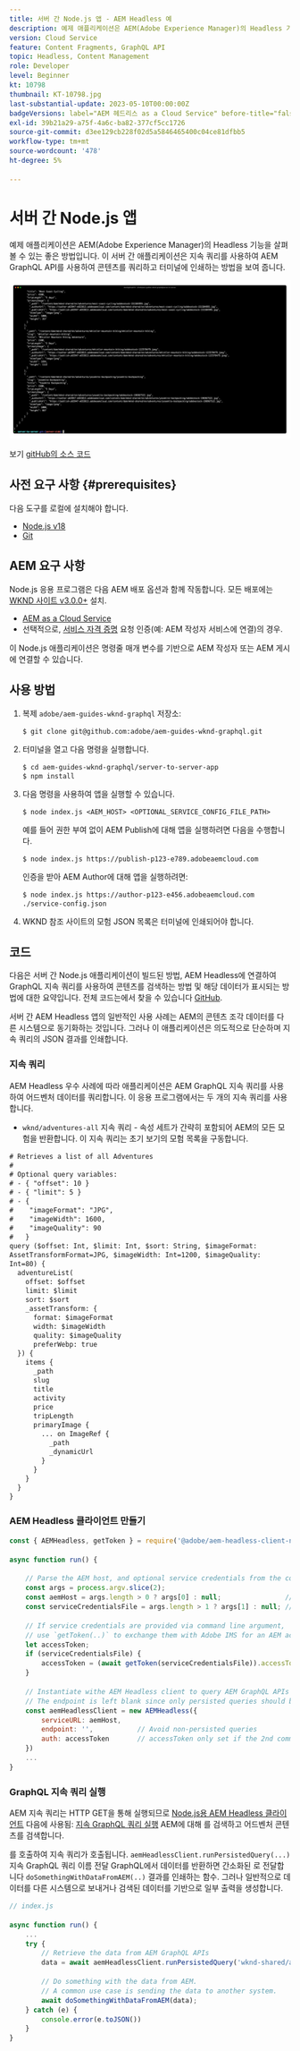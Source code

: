 ```yaml
---
title: 서버 간 Node.js 앱 - AEM Headless 예
description: 예제 애플리케이션은 AEM(Adobe Experience Manager)의 Headless 기능을 살펴볼 수 있는 좋은 방법입니다. 이 서버측 Node.js 애플리케이션은 지속 쿼리를 사용하여 AEM GraphQL API를 사용하여 콘텐츠를 쿼리하는 방법을 보여 줍니다.
version: Cloud Service
feature: Content Fragments, GraphQL API
topic: Headless, Content Management
role: Developer
level: Beginner
kt: 10798
thumbnail: KT-10798.jpg
last-substantial-update: 2023-05-10T00:00:00Z
badgeVersions: label="AEM 헤드리스 as a Cloud Service" before-title="false"
exl-id: 39b21a29-a75f-4a6c-ba82-377cf5cc1726
source-git-commit: d3ee129cb228f02d5a5846465400c04ce81dfbb5
workflow-type: tm+mt
source-wordcount: '478'
ht-degree: 5%

---
```


# 서버 간 Node.js 앱

예제 애플리케이션은 AEM(Adobe Experience Manager)의 Headless 기능을 살펴볼 수 있는 좋은 방법입니다. 이 서버 간 애플리케이션은 지속 쿼리를 사용하여 AEM GraphQL API를 사용하여 콘텐츠를 쿼리하고 터미널에 인쇄하는 방법을 보여 줍니다.

![AEM Headless를 사용한 서버 간 Node.js 앱](./assets/server-to-server-app/server-to-server-app.png)

보기 [gitHub의 소스 코드](https://github.com/adobe/aem-guides-wknd-graphql/tree/main/server-to-server)

## 사전 요구 사항 {#prerequisites}

다음 도구를 로컬에 설치해야 합니다.

+ [Node.js v18](https://nodejs.org/en)
+ [Git](https://git-scm.com/)

## AEM 요구 사항

Node.js 응용 프로그램은 다음 AEM 배포 옵션과 함께 작동합니다. 모든 배포에는 [WKND 사이트 v3.0.0+](https://github.com/adobe/aem-guides-wknd/releases/latest) 설치.

+ [AEM as a Cloud Service](https://experienceleague.adobe.com/docs/experience-manager-cloud-service/content/implementing/deploying/overview.html)
+ 선택적으로, [서비스 자격 증명](https://experienceleague.adobe.com/docs/experience-manager-cloud-service/content/implementing/developing/generating-access-tokens-for-server-side-apis.html) 요청 인증(예: AEM 작성자 서비스에 연결)의 경우.

이 Node.js 애플리케이션은 명령줄 매개 변수를 기반으로 AEM 작성자 또는 AEM 게시에 연결할 수 있습니다.

## 사용 방법

1. 복제 `adobe/aem-guides-wknd-graphql` 저장소:

   ```shell
   $ git clone git@github.com:adobe/aem-guides-wknd-graphql.git
   ```

1. 터미널을 열고 다음 명령을 실행합니다.

   ```shell
   $ cd aem-guides-wknd-graphql/server-to-server-app
   $ npm install
   ```

1. 다음 명령을 사용하여 앱을 실행할 수 있습니다.

   ```
   $ node index.js <AEM_HOST> <OPTIONAL_SERVICE_CONFIG_FILE_PATH>
   ```

   예를 들어 권한 부여 없이 AEM Publish에 대해 앱을 실행하려면 다음을 수행합니다.

   ```shell
   $ node index.js https://publish-p123-e789.adobeaemcloud.com
   ```

   인증을 받아 AEM Author에 대해 앱을 실행하려면:

   ```shell
   $ node index.js https://author-p123-e456.adobeaemcloud.com ./service-config.json
   ```

1. WKND 참조 사이트의 모험 JSON 목록은 터미널에 인쇄되어야 합니다.

## 코드

다음은 서버 간 Node.js 애플리케이션이 빌드된 방법, AEM Headless에 연결하여 GraphQL 지속 쿼리를 사용하여 콘텐츠를 검색하는 방법 및 해당 데이터가 표시되는 방법에 대한 요약입니다. 전체 코드는에서 찾을 수 있습니다 [GitHub](https://github.com/adobe/aem-guides-wknd-graphql/tree/main/server-to-server).

서버 간 AEM Headless 앱의 일반적인 사용 사례는 AEM의 콘텐츠 조각 데이터를 다른 시스템으로 동기화하는 것입니다. 그러나 이 애플리케이션은 의도적으로 단순하며 지속 쿼리의 JSON 결과를 인쇄합니다.

### 지속 쿼리

AEM Headless 우수 사례에 따라 애플리케이션은 AEM GraphQL 지속 쿼리를 사용하여 어드벤처 데이터를 쿼리합니다. 이 응용 프로그램에서는 두 개의 지속 쿼리를 사용합니다.

+ `wknd/adventures-all` 지속 쿼리 - 속성 세트가 간략히 포함되어 AEM의 모든 모험을 반환합니다. 이 지속 쿼리는 초기 보기의 모험 목록을 구동합니다.

```
# Retrieves a list of all Adventures
#
# Optional query variables:
# - { "offset": 10 }
# - { "limit": 5 }
# - { 
#    "imageFormat": "JPG",
#    "imageWidth": 1600,
#    "imageQuality": 90 
#   }
query ($offset: Int, $limit: Int, $sort: String, $imageFormat: AssetTransformFormat=JPG, $imageWidth: Int=1200, $imageQuality: Int=80) {
  adventureList(
    offset: $offset
    limit: $limit
    sort: $sort
    _assetTransform: {
      format: $imageFormat
      width: $imageWidth
      quality: $imageQuality
      preferWebp: true
  }) {
    items {
      _path
      slug
      title
      activity
      price
      tripLength
      primaryImage {
        ... on ImageRef {
          _path
          _dynamicUrl
        }
      }
    }
  }
}
```

### AEM Headless 클라이언트 만들기

```javascript
const { AEMHeadless, getToken } = require('@adobe/aem-headless-client-nodejs');

async function run() { 

    // Parse the AEM host, and optional service credentials from the command line arguments
    const args = process.argv.slice(2);
    const aemHost = args.length > 0 ? args[0] : null;                // Example: https://author-p123-e456.adobeaemcloud.com
    const serviceCredentialsFile = args.length > 1 ? args[1] : null; // Example: ./service-config.json

    // If service credentials are provided via command line argument,
    // use `getToken(..)` to exchange them with Adobe IMS for an AEM access token 
    let accessToken;
    if (serviceCredentialsFile) {
        accessToken = (await getToken(serviceCredentialsFile)).accessToken;
    }

    // Instantiate withe AEM Headless client to query AEM GraphQL APIs
    // The endpoint is left blank since only persisted queries should be used to query AEM's GraphQL APIs
    const aemHeadlessClient = new AEMHeadless({
        serviceURL: aemHost,
        endpoint: '',           // Avoid non-persisted queries
        auth: accessToken       // accessToken only set if the 2nd command line parameter is set
    })
    ...
}
```


### GraphQL 지속 쿼리 실행

AEM 지속 쿼리는 HTTP GET을 통해 실행되므로 [Node.js용 AEM Headless 클라이언트](https://github.com/adobe/aem-headless-client-nodejs) 다음에 사용됨: [지속 GraphQL 쿼리 실행](https://github.com/adobe/aem-headless-client-nodejs#within-asyncawait) AEM에 대해 를 검색하고 어드벤처 콘텐츠를 검색합니다.

를 호출하여 지속 쿼리가 호출됩니다. `aemHeadlessClient.runPersistedQuery(...)`지속 GraphQL 쿼리 이름 전달 GraphQL에서 데이터를 반환하면 간소화된 로 전달합니다 `doSomethingWithDataFromAEM(..)` 결과를 인쇄하는 함수. 그러나 일반적으로 데이터를 다른 시스템으로 보내거나 검색된 데이터를 기반으로 일부 출력을 생성합니다.

```js
// index.js

async function run() { 
    ...
    try {
        // Retrieve the data from AEM GraphQL APIs
        data = await aemHeadlessClient.runPersistedQuery('wknd-shared/adventures-all')
        
        // Do something with the data from AEM. 
        // A common use case is sending the data to another system.
        await doSomethingWithDataFromAEM(data);
    } catch (e) {
        console.error(e.toJSON())
    }
}
```
